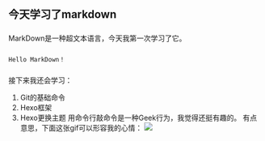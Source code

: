 ##  今天学习了markdown
###
MarkDown是一种超文本语言，今天我第一次学习了它。
###  
`Hello MarkDown！`
###  
接下来我还会学习：
1.  Git的基础命令
1.  Hexo框架
1.  Hexo更换主题
用命令行敲命令是一种Geek行为，我觉得还挺有趣的。
有点意思，下面这张gif可以形容我的心情：
![](https://qgt-style.oss-cn-hangzhou.aliyuncs.com/newcoursep4/g1/g1-2-2/tenor.gif)
